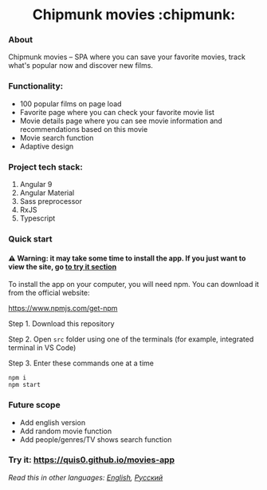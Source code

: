 <h1 align="center">Chipmunk movies :chipmunk:</h1>

### About
Chipmunk movies &ndash; SPA where you can save your favorite movies, track what's popular now and discover new films.

### Functionality: 
* 100 popular films on page load
* Favorite page where you can check your favorite movie list
* Movie details page where you can see movie information and recommendations based on this movie
* Movie search function
* Adaptive design

### Project tech stack:
1. Angular 9
2. Angular Material
3. Sass preprocessor
4. RxJS
5. Typescript
### Quick start
#### :warning: Warning: it may take some time to install the app. If you just want to view the site, go [to try it section](#try-it-httpsquis0githubiomovies-app)
To install the app on your computer, you will need npm. You can download it from the official website:

https://www.npmjs.com/get-npm

Step 1. Download this repository

Step 2. Open `src` folder using one of the terminals (for example, integrated terminal in VS Code)

Step 3. Enter these commands one at a time

```
npm i
npm start
```

### Future scope
   * Add english version
   * Add random movie function
   * Add people/genres/TV shows search function

### Try it: https://quis0.github.io/movies-app

*Read this in other languages: [English](README.md), [Русский](README.ru.md)*
